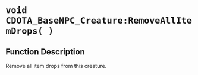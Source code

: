 # `void CDOTA_BaseNPC_Creature:RemoveAllItemDrops( )`
## Function Description
Remove all item drops from this creature.
